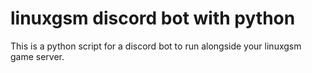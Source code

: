 # linuxgsm discord bot with python

This is a python script for a discord bot to run alongside your linuxgsm game server.

